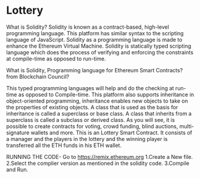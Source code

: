 # Lottery

What is Solidity?
Solidity is known as a contract-based, high-level programming language. This platform has similar syntax to the scripting language of JavaScript. Solidity as a programming language is made to enhance the Ethereum Virtual Machine. Solidity is statically typed scripting language which does the process of verifying and enforcing the constraints at compile-time as opposed to run-time.


What is Solidity, Programming language for Ethereum Smart Contracts? from Blockchain Council?

This typed programming languages will help and do the checking at run-time as opposed to Compile-time. This platform also supports inheritance in object-oriented programming, inheritance enables new objects to take on the properties of existing objects. A class that is used as the basis for inheritance is called a superclass or base class. A class that inherits from a superclass is called a subclass or derived class. As you will see, it is possible to create contracts for voting, crowd funding, blind auctions, multi-signature wallets and more.
This is an Lottery Smart Contract.
It consists of a manager and the players in the lottery and the winning player is transferred all the ETH funds in his ETH wallet.
 
RUNNING THE CODE-
Go to https://remix.ethereum.org
1.Create a New file.
2.Select the complier version as mentioned in the solidity code.
3.Compile and Run.


